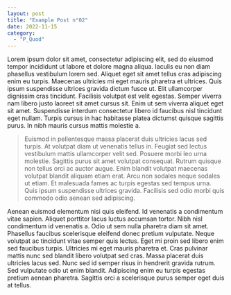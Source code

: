 ```yaml
---
layout: post
title: "Example Post n°02"
date: 2022-11-15
category:
  - "P_Quod"
---
```

Lorem ipsum dolor sit amet, consectetur adipiscing elit, sed do eiusmod tempor incididunt ut labore et dolore magna aliqua. Iaculis eu non diam phasellus vestibulum lorem sed. Aliquet eget sit amet tellus cras adipiscing enim eu turpis. Maecenas ultricies mi eget mauris pharetra et ultrices. Quis ipsum suspendisse ultrices gravida dictum fusce ut. Elit ullamcorper dignissim cras tincidunt. Facilisis volutpat est velit egestas. Semper viverra nam libero justo laoreet sit amet cursus sit. Enim ut sem viverra aliquet eget sit amet. Suspendisse interdum consectetur libero id faucibus nisl tincidunt eget nullam. Turpis cursus in hac habitasse platea dictumst quisque sagittis purus. In nibh mauris cursus mattis molestie a.

> Euismod in pellentesque massa placerat duis ultricies lacus sed turpis. At volutpat diam ut venenatis tellus in. Feugiat sed lectus vestibulum mattis ullamcorper velit sed. Posuere morbi leo urna molestie. Sagittis purus sit amet volutpat consequat. Rutrum quisque non tellus orci ac auctor augue. Enim blandit volutpat maecenas volutpat blandit aliquam etiam erat. Arcu non sodales neque sodales ut etiam. Et malesuada fames ac turpis egestas sed tempus urna. Quis ipsum suspendisse ultrices gravida. Facilisis sed odio morbi quis commodo odio aenean sed adipiscing.

Aenean euismod elementum nisi quis eleifend. Id venenatis a condimentum vitae sapien. Aliquet porttitor lacus luctus accumsan tortor. Nibh nisl condimentum id venenatis a. Odio ut sem nulla pharetra diam sit amet. Phasellus faucibus scelerisque eleifend donec pretium vulputate. Neque volutpat ac tincidunt vitae semper quis lectus. Eget mi proin sed libero enim sed faucibus turpis. Ultricies mi eget mauris pharetra et. Cras pulvinar mattis nunc sed blandit libero volutpat sed cras. Massa placerat duis ultricies lacus sed. Nunc sed id semper risus in hendrerit gravida rutrum. Sed vulputate odio ut enim blandit. Adipiscing enim eu turpis egestas pretium aenean pharetra. Sagittis orci a scelerisque purus semper eget duis at tellus.